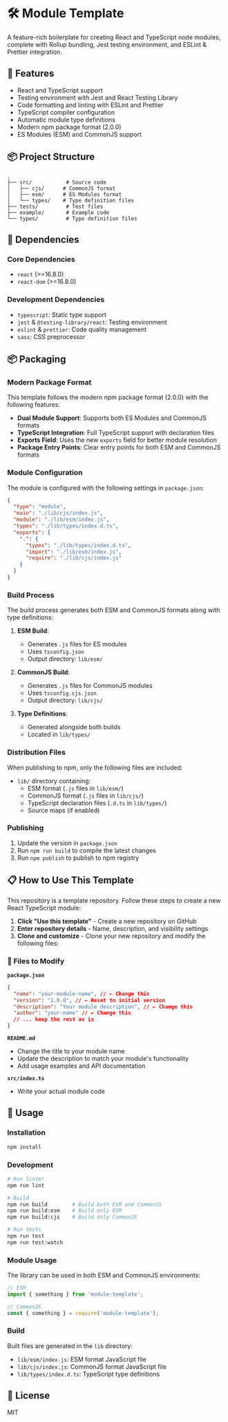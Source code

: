# 🛠️ Module Template

A feature-rich boilerplate for creating React and TypeScript node modules, complete with Rollup bundling, Jest testing environment, and ESLint & Prettier integration.

## 🌟 Features

- React and TypeScript support
- Testing environment with Jest and React Testing Library
- Code formatting and linting with ESLint and Prettier
- TypeScript compiler configuration
- Automatic module type definitions
- Modern npm package format (2.0.0)
- ES Modules (ESM) and CommonJS support

## 📦 Project Structure

```
.
├── src/           # Source code
│   ├── cjs/      # CommonJS format
│   ├── esm/      # ES Modules format
│   └── types/    # Type definition files
├── tests/         # Test files
├── example/       # Example code
└── types/         # Type definition files
```

## 🔧 Dependencies

### Core Dependencies

- `react` (>=16.8.0)
- `react-dom` (>=16.8.0)

### Development Dependencies

- `typescript`: Static type support
- `jest` & `@testing-library/react`: Testing environment
- `eslint` & `prettier`: Code quality management
- `sass`: CSS preprocessor

## 📦 Packaging

### Modern Package Format

This template follows the modern npm package format (2.0.0) with the following features:

- **Dual Module Support**: Supports both ES Modules and CommonJS formats
- **TypeScript Integration**: Full TypeScript support with declaration files
- **Exports Field**: Uses the new `exports` field for better module resolution
- **Package Entry Points**: Clear entry points for both ESM and CommonJS formats

### Module Configuration

The module is configured with the following settings in `package.json`:

```json
{
  "type": "module",
  "main": "./lib/cjs/index.js",
  "module": "./lib/esm/index.js",
  "types": "./lib/types/index.d.ts",
  "exports": {
    ".": {
      "types": "./lib/types/index.d.ts",
      "import": "./lib/esm/index.js",
      "require": "./lib/cjs/index.js"
    }
  }
}
```

### Build Process

The build process generates both ESM and CommonJS formats along with type definitions:

1. **ESM Build**:

   - Generates `.js` files for ES modules
   - Uses `tsconfig.json`
   - Output directory: `lib/esm/`

2. **CommonJS Build**:

   - Generates `.js` files for CommonJS modules
   - Uses `tsconfig.cjs.json`
   - Output directory: `lib/cjs/`

3. **Type Definitions**:
   - Generated alongside both builds
   - Located in `lib/types/`

### Distribution Files

When publishing to npm, only the following files are included:

- `lib/` directory containing:
  - ESM format (`.js` files in `lib/esm/`)
  - CommonJS format (`.js` files in `lib/cjs/`)
  - TypeScript declaration files (`.d.ts` in `lib/types/`)
  - Source maps (if enabled)

### Publishing

1. Update the version in `package.json`
2. Run `npm run build` to compile the latest changes
3. Run `npm publish` to publish to npm registry

## 📋 How to Use This Template

This repository is a template repository. Follow these steps to create a new React TypeScript module:

1. **Click "Use this template"** - Create a new repository on GitHub
2. **Enter repository details** - Name, description, and visibility settings
3. **Clone and customize** - Clone your new repository and modify the following files:

### 🔧 Files to Modify

**`package.json`**

```json
{
  "name": "your-module-name", // ← Change this
  "version": "1.0.0", // ← Reset to initial version
  "description": "Your module description", // ← Change this
  "author": "your-name" // ← Change this
  // ... keep the rest as is
}
```

**`README.md`**

- Change the title to your module name
- Update the description to match your module's functionality
- Add usage examples and API documentation

**`src/index.ts`**

- Write your actual module code

## 🚀 Usage

### Installation

```bash
npm install
```

### Development

```bash
# Run linter
npm run lint

# Build
npm run build        # Build both ESM and CommonJS
npm run build:esm    # Build only ESM
npm run build:cjs    # Build only CommonJS

# Run tests
npm run test
npm run test:watch
```

### Module Usage

The library can be used in both ESM and CommonJS environments:

```javascript
// ESM
import { something } from 'module-template';

// CommonJS
const { something } = require('module-template');
```

### Build

Built files are generated in the `lib` directory:

- `lib/esm/index.js`: ESM format JavaScript file
- `lib/cjs/index.js`: CommonJS format JavaScript file
- `lib/types/index.d.ts`: TypeScript type definitions

## 📝 License

MIT
